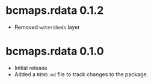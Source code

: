 # bcmaps.rdata 0.1.2
* Removed `watersheds` layer

# bcmaps.rdata 0.1.0

* Initial release
* Added a `NEWS.md` file to track changes to the package.



